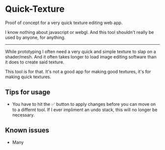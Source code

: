 # Quick-Texture

Proof of concept for a very quick texture editing web app.

I know nothing about javascript or webgl. And this tool shouldn't really be used by anyone, for anything.

---

While prototyping I often need a very quick and simple texture to slap on a shader/mesh. And it often takes longer to load image editing software than it does to create said texture. 

This tool is for that. It's not a good app for making good textures, it's for making quick textures.

## Tips for usage
- You have to hit the ✅ button to apply changes before you can move on to a differnt tool. If I ever impliment an undo stack, this will no longer be necessary.

## Known issues
- Many